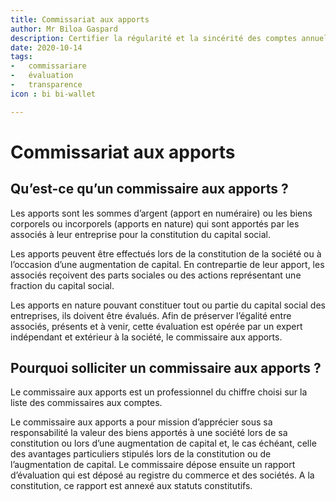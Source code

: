 ```yaml
---
title: Commissariat aux apports
author: Mr Biloa Gaspard
description: Certifier la régularité et la sincérité des comptes annuels des entreprises.
date: 2020-10-14
tags: 
-   commissariare
-   évaluation
-   transparence
icon : bi bi-wallet

---
```


# Commissariat aux apports

## Qu’est-ce qu’un commissaire aux apports ?
Les apports sont les sommes d’argent (apport en numéraire) ou les biens corporels ou 
incorporels (apports en nature) qui sont apportés par les associés à leur entreprise pour la 
constitution du capital social.

Les apports peuvent être effectués lors de la constitution de la société ou à l’occasion d’une 
augmentation de capital. En contrepartie de leur apport, les associés reçoivent des parts 
sociales ou des actions représentant une fraction du capital social.

Les apports en nature pouvant constituer tout ou partie du capital social des entreprises, ils 
doivent être évalués. Afin de préserver l’égalité entre associés, présents et à venir, cette 
évaluation est opérée par un expert indépendant et extérieur à la société, le commissaire aux 
apports.

## Pourquoi solliciter un commissaire aux apports ?

Le commissaire aux apports est un professionnel du chiffre choisi sur la liste des commissaires 
aux comptes.

Le commissaire aux apports a pour mission d’apprécier sous sa responsabilité la valeur des 
biens apportés à une société lors de sa constitution ou lors d’une augmentation de capital et, 
le cas échéant, celle des avantages particuliers stipulés lors de la constitution ou de 
l’augmentation de capital. Le commissaire dépose ensuite un rapport d’évaluation qui est 
déposé au registre du commerce et des sociétés. A la constitution, ce rapport est annexé aux 
statuts constitutifs. 